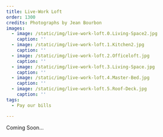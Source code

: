 ```yaml
---
title: Live-Work Loft
order: 1300
credits: Photographs by Jean Bourbon
images:
  - image: /static/img/live-work-loft.0.Living-Space2.jpg
    caption: ''
  - image: /static/img/live-work-loft.1.Kitchen2.jpg
    caption: ''
  - image: /static/img/live-work-loft.2.Officeloft.jpg
    caption: ''
  - image: /static/img/live-work-loft.3.Living-Space.jpg
    caption: ''
  - image: /static/img/live-work-loft.4.Master-Bed.jpg
    caption: ''
  - image: /static/img/live-work-loft.5.Roof-Deck.jpg
    caption: ''
tags:
  - Pay our bills

---
```

Coming Soon…
